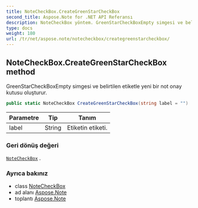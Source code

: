 ```yaml
---
title: NoteCheckBox.CreateGreenStarCheckBox
second_title: Aspose.Note for .NET API Referansı
description: NoteCheckBox yöntem. GreenStarCheckBoxEmpty simgesi ve belirtilen etiketle yeni bir not onay kutusu oluşturur.
type: docs
weight: 180
url: /tr/net/aspose.note/notecheckbox/creategreenstarcheckbox/
---
```

## NoteCheckBox.CreateGreenStarCheckBox method

GreenStarCheckBoxEmpty simgesi ve belirtilen etiketle yeni bir not onay kutusu oluşturur.

```csharp
public static NoteCheckBox CreateGreenStarCheckBox(string label = "")
```

| Parametre | Tip | Tanım |
| --- | --- | --- |
| label | String | Etiketin etiketi. |

### Geri dönüş değeri

[`NoteCheckBox`](../) .

### Ayrıca bakınız

* class [NoteCheckBox](../)
* ad alanı [Aspose.Note](../../notecheckbox/)
* toplantı [Aspose.Note](../../../)


